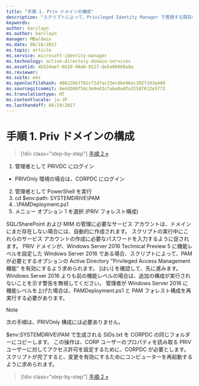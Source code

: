 ```yaml
---
title: "手順 1. Priv ドメインの構成"
description: "スクリプトによって、Privileged Identity Manager で管理する既存の ID または新規の ID を使用して CORP ドメインを準備する"
keywords: 
author: barclayn
ms.author: barclayn
manager: MBaldwin
ms.date: 08/18/2017
ms.topic: article
ms.service: microsoft-identity-manager
ms.technology: active-directory-domain-services
ms.assetid: 4b524ae7-6610-40a0-8127-de5a08988a8a
ms.reviewer: 
ms.suite: ems
ms.openlocfilehash: 40822bb7702cf3d7ac23ecd6e98ac392f2d3a480
ms.sourcegitcommit: 8edd380f54c3e9e83cfabe8adfa31587612e5773
ms.translationtype: HT
ms.contentlocale: ja-JP
ms.lasthandoff: 08/19/2017
---
```

# <a name="step-1-configuring-the-priv-domain"></a>手順 1. Priv ドメインの構成

>[!div class="step-by-step"]
[手順 2 »](sp1-step2-configuring-corp-domain.md)

1. 管理者として PRIVDC にログイン
  * PRIVOnly 環境の場合は、CORPDC にログイン
2. 管理者として PowerShell を実行
3. cd $env:path: SYSTEMDRIVE\PAM
4. .\PAMDeployment.ps1
5. メニュー オプション 1 を選択 (PRIV フォレスト構成)


SQL/SharePoint および MIM の管理に必要なサービス アカウントは、ドメインにまだ存在しない場合には、自動的に作成されます。 スクリプトの実行中にこれらのサービス アカウントの作成に必要なパスワードを入力するように促されます。
PRIV ドメインが、Windows Server 2016 Technical Preview 5 に機能レベルを設定した Windows Server 2016 である場合、スクリプトによって、PAM が必要とするオプションの Active Directory "Privileged Access Management 機能" を有効にするよう求められます。 [はい] を確認して、先に進みます。
Windows Server 2016 よりも前の機能レベルの場合は、追加の構成が実行されないことを示す警告を無視してください。 管理者が Windows Server 2016 に機能レベルを上げた場合は、PAMDeployment.ps1 と PAM フォレスト構成を再実行する必要があります。

>[!NOTE]
>次の手順は、PRIVOnly 構成には必要ありません。

$env:SYSTEMDRIVE\PAM で生成される SIDs.txt を CORPDC の同じフォルダーにコピーします。 この操作は、CORP ユーザーのプロパティを読み取る PRIV ユーザーに対してアクセス許可を設定するために、CORPDC が必要とします。
スクリプトが完了すると、変更を有効にするためにコンピューターを再起動するように求められます。

>[!div class="step-by-step"]
[手順 2 »](sp1-step2-configuring-corp-domain.md)
